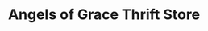 ---
title: "Angels of Grace Thrift Store"
url: /madera/angels-of-grace-thrift-store/
shop: Gebrauchtwaren
---